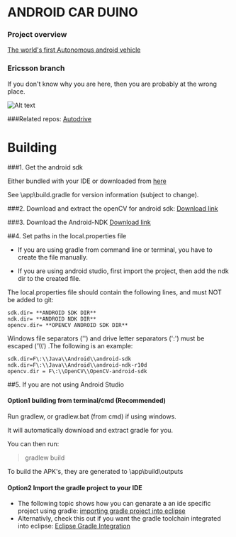 # ANDROID CAR DUINO

### Project overview
[The world's first Autonomous android vehicle](https://platis.solutions/blog/2015/06/29/worlds-first-android-autonomous-vehicle/)

### Ericsson branch
If you don't know why you are here, then you are probably at the wrong place.

![Alt text](Diagram.png?raw=true "You are now looking at the android app")

###Related repos:
[Autodrive](https://github.com/davidkron/Autodrive)

# Building

###1. Get the android sdk

Either bundled with your IDE or downloaded from [here](https://developer.android.com/sdk/index.html#Other)

See \app\build.gradle for version information (subject to change).

###2. Download and extract the openCV for android sdk:
[Download link](http://sourceforge.net/projects/opencvlibrary/files/opencv-android/)

###3. Download the Android-NDK
[Download link](http://developer.android.com/tools/sdk/ndk/index.html)

##4. Set paths in the local.properties file

* If you are using gradle from command line or terminal, you have to create the file manually.

* If you are using android studio, first import the project, then add the ndk dir to the created file.

The local.properties file should contain the following lines, and must NOT be added to git:
```
sdk.dir= **ANDROID SDK DIR**
ndk.dir= **ANDROID NDK DIR**
opencv.dir= **OPENCV ANDROID SDK DIR**
```
Windows file separators ('\') and drive letter separators (':') must be escaped ('\\\\') .The following is an example:
```
sdk.dir=F\:\\Java\\Android\\android-sdk
ndk.dir=F\:\\Java\\Android\\android-ndk-r10d
opencv.dir = F\:\\OpenCV\\OpenCV-android-sdk
```

##5. If you are not using Android Studio

#### Option1 building from terminal/cmd (Recommended)
Run gradlew, or gradlew.bat (from cmd) if using windows.

It will automatically download and extract gradle for you.

You can then run:
> gradlew build

To build the APK's, they are generated to \app\build\outputs
#### Option2 Import the gradle project to your IDE
* The following topic shows how you can genarate a an ide specific project using gradle:
[importing gradle project into eclipse](http://stackoverflow.com/questions/10722773/import-existing-gradle-git-project-into-eclipse-for-example-hibernate-orm)
* Alternativly, check this out if you want the gradle toolchain integrated into eclipse:
[Eclipse Gradle Integration](https://github.com/spring-projects/eclipse-integration-gradle/)
